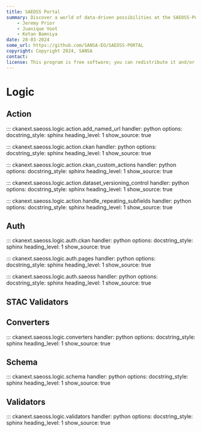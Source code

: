 ```yaml
---
title: SAEOSS Portal
summary: Discover a world of data-driven possibilities at the SAEOSS-Portal, where information converges to empower data sharing and decision-making.
    - Jeremy Prior
    - Juanique Voot
    - Ketan Bamniya
date: 28-03-2024
some_url: https://github.com/SANSA-EO/SAEOSS-PORTAL
copyright: Copyright 2024, SANSA
contact:
license: This program is free software; you can redistribute it and/or modify it under the terms of the GNU Affero General Public License as published by the Free Software Foundation; either version 3 of the License, or (at your option) any later version.
---
```


# Logic

## Action

::: ckanext.saeoss.logic.action.add_named_url
    handler: python
    options:
        docstring_style: sphinx
        heading_level: 1
        show_source: true


::: ckanext.saeoss.logic.action.ckan
    handler: python
    options:
        docstring_style: sphinx
        heading_level: 1
        show_source: true


::: ckanext.saeoss.logic.action.ckan_custom_actions
    handler: python
    options:
        docstring_style: sphinx
        heading_level: 1
        show_source: true


::: ckanext.saeoss.logic.action.dataset_versioning_control
    handler: python
    options:
        docstring_style: sphinx
        heading_level: 1
        show_source: true


::: ckanext.saeoss.logic.action.handle_repeating_subfields
    handler: python
    options:
        docstring_style: sphinx
        heading_level: 1
        show_source: true


## Auth

::: ckanext.saeoss.logic.auth.ckan
    handler: python
    options:
        docstring_style: sphinx
        heading_level: 1
        show_source: true


::: ckanext.saeoss.logic.auth.pages
    handler: python
    options:
        docstring_style: sphinx
        heading_level: 1
        show_source: true


::: ckanext.saeoss.logic.auth.saeoss
    handler: python
    options:
        docstring_style: sphinx
        heading_level: 1
        show_source: true


## STAC Validators


## Converters

::: ckanext.saeoss.logic.converters
    handler: python
    options:
        docstring_style: sphinx
        heading_level: 1
        show_source: true


## Schema

::: ckanext.saeoss.logic.schema
    handler: python
    options:
        docstring_style: sphinx
        heading_level: 1
        show_source: true



## Validators

::: ckanext.saeoss.logic.validators
    handler: python
    options:
        docstring_style: sphinx
        heading_level: 1
        show_source: true